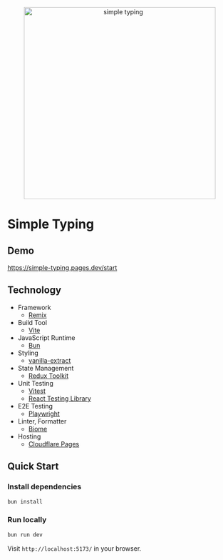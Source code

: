 <p align="center">
  <img width="430" alt="simple typing" src="https://github.com/usmysa/redux-playground/assets/11327832/12d1f909-d85f-4667-9130-64d3e6cbbc19">
</p>

# Simple Typing

## Demo

https://simple-typing.pages.dev/start

## Technology

- Framework
  - [Remix](https://github.com/remix-run/remix)
- Build Tool
  - [Vite](https://github.com/vitejs/vite)
- JavaScript Runtime
  - [Bun](https://github.com/oven-sh/bun)
- Styling
  - [vanilla-extract](https://github.com/vanilla-extract-css/vanilla-extract)
- State Management
  - [Redux Toolkit](https://github.com/reduxjs/redux-toolkit)
- Unit Testing
  - [Vitest](https://github.com/vitest-dev/vitest)
  - [React Testing Library](https://github.com/testing-library/react-testing-library)
- E2E Testing
  - [Playwright](https://playwright.dev/)
- Linter, Formatter
  - [Biome](https://biomejs.dev/ja/)
- Hosting
  - [Cloudflare Pages](https://pages.cloudflare.com/)

## Quick Start

### Install dependencies

```sh
bun install
```

### Run locally

```sh
bun run dev
```

Visit `http://localhost:5173/` in your browser.
